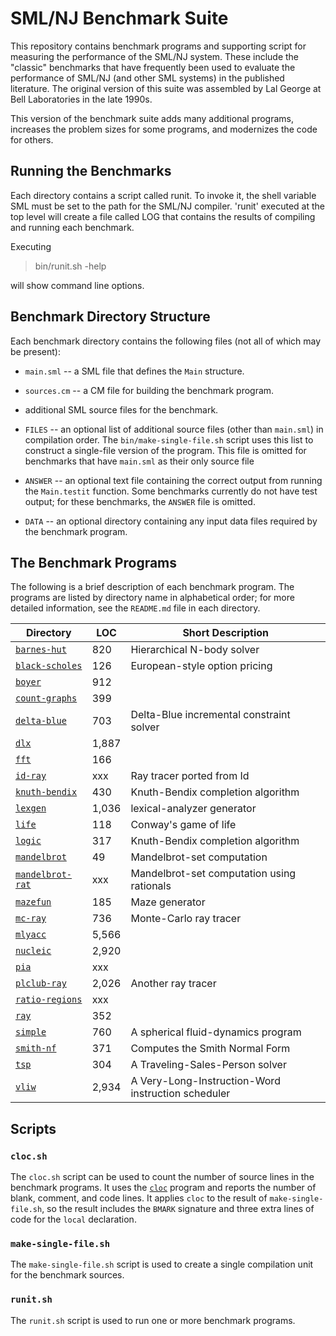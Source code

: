 # SML/NJ Benchmark Suite

This repository contains benchmark programs and supporting script
for measuring the performance of the SML/NJ system.  These include
the "classic" benchmarks that have frequently been used to evaluate
the performance of SML/NJ (and other SML systems) in the published
literature.  The original version of this suite was assembled by
Lal George at Bell Laboratories in the late 1990s.

This version of the benchmark suite adds many additional programs,
increases the problem sizes for some programs, and modernizes the
code for others.

## Running the Benchmarks

Each directory contains a script called runit. To invoke it, the shell
variable SML must be set to the path for the SML/NJ compiler. 'runit'
executed at the top level will create a file called LOG that contains
the results of compiling and running each benchmark.

Executing

> bin/runit.sh -help

will show command line options.

## Benchmark Directory Structure

Each benchmark directory contains the following files (not all of which
may be present):

* `main.sml` -- a SML file that defines the `Main` structure.

* `sources.cm` -- a CM file for building the benchmark program.

* additional SML source files for the benchmark.

* `FILES` -- an optional list of additional source files (other than
  `main.sml`) in compilation order.  The `bin/make-single-file.sh` script
  uses this list to construct a single-file version of the program.
  This file is omitted for benchmarks that have `main.sml` as their
  only source file

* `ANSWER` -- an optional text file containing the correct output from
  running the `Main.testit` function.  Some benchmarks currently do not
  have test output; for these benchmarks, the `ANSWER` file is omitted.

* `DATA` -- an optional directory containing any input data files required
  by the benchmark program.

## The Benchmark Programs

The following is a brief description of each benchmark program.
The programs are listed by directory name in alphabetical order;
for more detailed information, see the `README.md` file in each
directory.

| Directory                                             | LOC   | Short Description                          |
| ----------------------------------------------------- | ----- | ------------------------------------------ |
| [`barnes-hut`](programs/barnes-hut/README.md)         |   820 | Hierarchical N-body solver                 |
| [`black-scholes`](programs/black-scholes/README.md)   |   126 | European-style option pricing              |
| [`boyer`](programs/boyer/README.md)                   |   912 |                                            |
| [`count-graphs`](programs/count-graphs/README.md)     |   399 |                                            |
| [`delta-blue`](programs/delta-blue/README.md)         |   703 | Delta-Blue incremental constraint solver   |
| [`dlx`](programs/dlx/README.md)                       | 1,887 |                                            |
| [`fft`](programs/fft/README.md)                       |   166 |                                            |
| [`id-ray`](programs/id-ray/README.md)                 |   xxx | Ray tracer ported from Id                  |
| [`knuth-bendix`](programs/knuth-bendix/README.md)     |   430 | Knuth-Bendix completion algorithm          |
| [`lexgen`](programs/lexgen/README.md)                 | 1,036 | lexical-analyzer generator                 |
| [`life`](programs/life/README.md)                     |   118 | Conway's game of life                      |
| [`logic`](programs/logic/README.md)                   |   317 | Knuth-Bendix completion algorithm          |
| [`mandelbrot`](programs/mandelbrot/README.md)         |    49 | Mandelbrot-set computation                 |
| [`mandelbrot-rat`](programs/mandelbrot-rat/README.md) |   xxx | Mandelbrot-set computation using rationals |
| [`mazefun`](programs/mazefun/README.md)               |   185 | Maze generator                             |
| [`mc-ray`](programs/mc-ray/README.md)                 |   736 | Monte-Carlo ray tracer                     |
| [`mlyacc`](programs/mlyacc/README.md)                 | 5,566 |                                            |
| [`nucleic`](programs/nucleic/README.md)               | 2,920 |                                            |
| [`pia`](programs/pia/README.md)                       |   xxx |                                            |
| [`plclub-ray`](programs/plclub-ray/README.md)         | 2,026 | Another ray tracer                         |
| [`ratio-regions`](programs/ratio-regions/README.md)   |   xxx |                                            |
| [`ray`](programs/ray/README.md)                       |   352 |                                            |
| [`simple`](programs/simple/README.md)                 |   760 | A spherical fluid-dynamics program         |
| [`smith-nf`](programs/smith-nf/README.md)             |   371 | Computes the Smith Normal Form             |
| [`tsp`](programs/tsp/README.md)                       |   304 | A Traveling-Sales-Person solver            |
| [`vliw`](programs/vliw/README.md)                     | 2,934 | A Very-Long-Instruction-Word instruction scheduler |

## Scripts

### `cloc.sh`

The `cloc.sh` script can be used to count the number of source lines in
the benchmark programs.  It uses the [`cloc`](https://github.com/AlDanial/cloc)
program and reports the number of blank, comment, and code lines.  It
applies `cloc` to the result of `make-single-file.sh`, so the result includes the
`BMARK` signature and three extra lines of code for the `local` declaration.

### `make-single-file.sh`

The `make-single-file.sh` script is used to create a single compilation unit for the
benchmark sources.

### `runit.sh`

The `runit.sh` script is used to run one or more benchmark programs.

